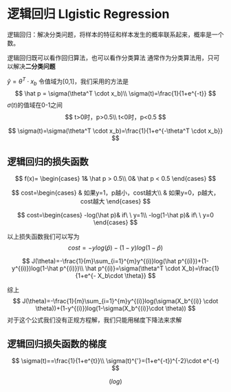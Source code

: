 # 逻辑回归 Llgistic Regression

逻辑回归：解决分类问题，将样本的特征和样本发生的概率联系起来，概率是一个数。

 逻辑回归既可以看作回归算法，也可以看作分类算法
通常作为分类算法用，只可以解决**二分类问题** 

$\hat y=\theta^T \cdot x_b$ 令值域为[0,1]，我们采用的方法是 
$$
\hat p = \sigma(\theta^T \cdot x_b)\\
\sigma(t)=\frac{1}{1+e^{-t}}
$$
$\sigma(t)$的值域在0-1之间
$$
t>0时，p>0.5\\
t<0时，p<0.5
$$

$$
\sigma(t)=\sigma(\theta^T \cdot x_b)=\frac{1}{1+e^{-\theta^T \cdot x_b}}
$$

## 逻辑回归的损失函数

$$
f(x)= \begin{cases} 
1&	\hat p > 0.5\\ 
0&  \hat p < 0.5
\end{cases}
$$

$$
cost=\begin{cases}
& 如果y=1，p越小，cost越大\\
& 如果y=0，p越大，cost越大
\end{cases}
$$

$$
cost=\begin{cases}
-log(\hat p)& if\ \ y=1\\
-log(1-\hat p)& if\ \ y=0
\end{cases}
$$

以上损失函数我们可以写为
$$
cost = -ylog(\hat p)-(1-y)log(1-\hat p)
$$

$$
J(\theta)=-\frac{1}{m}\sum_{i=1}^{m}y^{(i)}log(\hat p^{(i)})+(1-y^{(i)})log(1-\hat p^{(i)})\\
\hat p^{(i)}=\sigma(\theta^T \cdot X_b)=\frac{1}{1+e^{-  X_b\cdot \theta}}
$$

综上
$$
J(\theta)=-\frac{1}{m}\sum_{i=1}^{m}y^{(i)}log(\sigma(X_b^{(i)} \cdot \theta))+(1-y^{(i)})log(1-\sigma(X_b^{(i)}\cdot \theta))
$$
对于这个公式我们没有正规方程解，我们只能用梯度下降法来求解

## 逻辑回归损失函数的梯度

$$
\sigma(t)==\frac{1}{1+e^{t}}\\
\sigma(t)^{'}=(1+e^{-t})^{-2}\cdot e^{-t}
$$

$$
(log)
$$


